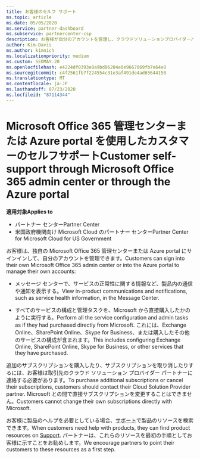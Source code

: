 ```yaml
---
title: お客様のセルフ サポート
ms.topic: article
ms.date: 05/05/2020
ms.service: partner-dashboard
ms.subservice: partnercenter-csp
description: お客様が自分のアカウントを管理し、クラウドソリューションプロバイダーパートナーに連絡する必要があるタイミングと場所について説明します。
author: Kim-Davis
ms.author: kimnich
ms.localizationpriority: medium
ms.custom: SEOMAY.20
ms.openlocfilehash: e4224df0393e8a9bd06204e0e9667069fb7e64e8
ms.sourcegitcommit: c4f2561fb7f224554c31e3af491de4ad65644158
ms.translationtype: MT
ms.contentlocale: ja-JP
ms.lasthandoff: 07/23/2020
ms.locfileid: "87114344"
---
```

# <a name="customer-self-support-through-microsoft-office-365-admin-center-or-through-the-azure-portal"></a><span data-ttu-id="bef1f-103">Microsoft Office 365 管理センターまたは Azure portal を使用したカスタマーのセルフサポート</span><span class="sxs-lookup"><span data-stu-id="bef1f-103">Customer self-support through Microsoft Office 365 admin center or through the Azure portal</span></span>

<span data-ttu-id="bef1f-104">**適用対象**</span><span class="sxs-lookup"><span data-stu-id="bef1f-104">**Applies to**</span></span>

-  <span data-ttu-id="bef1f-105">パートナー センター</span><span class="sxs-lookup"><span data-stu-id="bef1f-105">Partner Center</span></span>
-  <span data-ttu-id="bef1f-106">米国政府機関向け Microsoft Cloud のパートナー センター</span><span class="sxs-lookup"><span data-stu-id="bef1f-106">Partner Center for Microsoft Cloud for US Government</span></span>

<span data-ttu-id="bef1f-107">お客様は、独自の Microsoft Office 365 管理センターまたは Azure portal にサインインして、自分のアカウントを管理できます。</span><span class="sxs-lookup"><span data-stu-id="bef1f-107">Customers can sign into their own Microsoft Office 365 admin center or into the Azure portal to manage their own accounts:</span></span>

-   <span data-ttu-id="bef1f-108">メッセージ センターで、サービスの正常性に関する情報など、製品内の通信や通知を表示する。</span><span class="sxs-lookup"><span data-stu-id="bef1f-108">View in-product communications and notifications, such as service health information, in the Message Center.</span></span>

-   <span data-ttu-id="bef1f-109">すべてのサービスの構成と管理タスクを、Microsoft から直接購入したかのように実行する。</span><span class="sxs-lookup"><span data-stu-id="bef1f-109">Perform all the service configuration and admin tasks as if they had purchased directly from Microsoft.</span></span> <span data-ttu-id="bef1f-110">これには、Exchange Online、SharePoint Online、Skype for Business、または購入したその他のサービスの構成が含まれます。</span><span class="sxs-lookup"><span data-stu-id="bef1f-110">This includes configuring Exchange Online, SharePoint Online, Skype for Business, or other services that they have purchased.</span></span>

<span data-ttu-id="bef1f-111">追加のサブスクリプションを購入したり、サブスクリプションを取り消したりするには、お客様は取引先のクラウド ソリューション プロバイダー パートナーに連絡する必要があります。</span><span class="sxs-lookup"><span data-stu-id="bef1f-111">To purchase additional subscriptions or cancel their subscriptions, customers should contact their Cloud Solution Provider partner.</span></span> <span data-ttu-id="bef1f-112">Microsoft との間で直接サブスクリプションを変更することはできません。</span><span class="sxs-lookup"><span data-stu-id="bef1f-112">Customers cannot change their own subscriptions directly with Microsoft.</span></span>

<span data-ttu-id="bef1f-113">お客様に製品のヘルプを必要としている場合、[サポート](https://partnercenter.microsoft.com/partner/support)で製品のリソースを検索できます。</span><span class="sxs-lookup"><span data-stu-id="bef1f-113">When customers need help with products, they can find product resources on [Support](https://partnercenter.microsoft.com/partner/support).</span></span> <span data-ttu-id="bef1f-114">パートナーは、これらのリソースを最初の手順としてお客様に示すことをお勧めします。</span><span class="sxs-lookup"><span data-stu-id="bef1f-114">We encourage partners to point their customers to these resources as a first step.</span></span>

 

 



